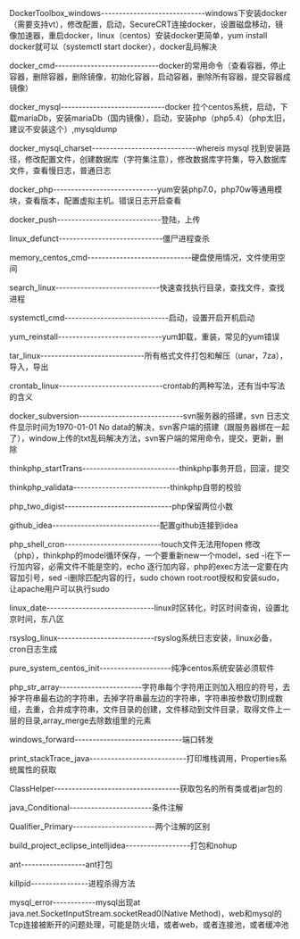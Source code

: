 DockerToolbox_windows-----------------------------windows下安装docker（需要支持vt），修改配置，启动，SecureCRT连接docker，设置磁盘移动，镜像加速器，重启docker，linux（centos）安装docker更简单，yum install docker就可以（systemctl start docker），docker乱码解决



docker_cmd-----------------------------docker的常用命令（查看容器，停止容器，删除容器，删除镜像，初始化容器，启动容器，删除所有容器，提交容器成镜像）



docker_mysql-----------------------------docker 拉个centos系统，启动，下载mariaDb，安装mariaDb（国内镜像），启动，安装php（php5.4）（php太旧，建议不安装这个）,mysqldump 



docker_mysql_charset-----------------------------whereis mysql 找到安装路径，修改配置文件，创建数据库（字符集注意），修改数据库字符集，导入数据库文件，查看慢日志，普通日志


docker_php-----------------------------yum安装php7.0，php70w等通用模块，查看版本，配置虚拟主机。错误日志开启查看



docker_push-----------------------------登陆，上传




linux_defunct-----------------------------僵尸进程查杀




memory_centos_cmd-----------------------------硬盘使用情况，文件使用空间



search_linux-----------------------------快速查找执行目录，查找文件，查找进程


systemctl_cmd-----------------------------启动，设置开启开机启动


yum_reinstall-----------------------------yum卸载，重装，常见的yum错误


tar_linux-----------------------------所有格式文件打包和解压（unar，7za），导入，导出

crontab_linux-----------------------------crontab的两种写法，还有当中写法的含义


docker_subversion-----------------------------svn服务器的搭建，svn 日志文件显示时间为1970-01-01 No data的解决，svn客户端的搭建（跟服务器绑在一起了），window上传的txt乱码解决方法，svn客户端的常用命令，提交，更新，删除


thinkphp_startTrans---------------------------thinkphp事务开启，回滚，提交


thinkphp_validata---------------------------thinkphp自带的校验


php_two_digist------------------------------php保留两位小数


github_idea------------------------------配置github连接到idea


php_shell_cron---------------------------touch文件无法用fopen 修改（php），thinkphp的model循环保存，一个要重新new一个model，sed -i在下一行加内容，必需文件不能是空的，echo 逐行加内容，php的exec方法一定要在内容加引号，sed -i删除匹配内容的行，sudo chown root:root授权和安装sudo，让apache用户可以执行sudo

linux_date------------------------------linux时区转化，时区时间查询，设置北京时间，东八区

rsyslog_linux---------------------------rsyslog系统日志安装，linux必备，cron日志生成

pure_system_centos_init--------------------纯净centos系统安装必须软件

php_str_array-----------------------字符串每个字符用正则加入相应的符号，去掉字符串最右边的字符串，去掉字符串最左边的字符串，字符串按参数切割成数组，去重，合并成字符串，文件目录的创建，文件移动到文件目录，取得文件上一层的目录,array_merge去除数组里的元素

windows_forward------------------------------端口转发

print_stackTrace_java---------------------------打印堆栈调用，Properties系统属性的获取

ClassHelper-----------------------------------获取包名的所有类或者jar包的

java_Conditional-----------------------条件注解

Qualifier_Primary-----------------------两个注解的区别

build_project_eclipse_intelljidea------------------打包和nohup

ant------------------ant打包

killpid----------------进程杀得方法

mysql_error------------mysql出现at java.net.SocketInputStream.socketRead0(Native Method)，web和mysql的Tcp连接被断开的问题处理，可能是防火墙，或者web，或者连接池，或者缓冲池
